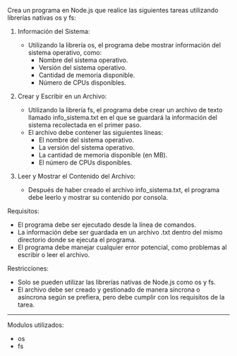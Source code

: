 Crea un programa en Node.js que realice las siguientes tareas utilizando librerías nativas os y fs:

1.  Información del Sistema:

    -   Utilizando la librería os, el programa debe mostrar información del sistema operativo, como:
        -   Nombre del sistema operativo.
        -   Versión del sistema operativo.
        -   Cantidad de memoria disponible.
        -   Número de CPUs disponibles.

2.  Crear y Escribir en un Archivo:

    -   Utilizando la librería fs, el programa debe crear un archivo de texto llamado info_sistema.txt en el que se guardará la información del sistema recolectada en el primer paso.
    -   El archivo debe contener las siguientes líneas:
        -   El nombre del sistema operativo.
        -   La versión del sistema operativo.
        -   La cantidad de memoria disponible (en MB).
        -   El número de CPUs disponibles.

3.  Leer y Mostrar el Contenido del Archivo:

    -   Después de haber creado el archivo info_sistema.txt, el programa debe leerlo y mostrar su contenido por consola.

Requisitos:

-   El programa debe ser ejecutado desde la línea de comandos.
-   La información debe ser guardada en un archivo .txt dentro del mismo directorio donde se ejecuta el programa.
-   El programa debe manejar cualquier error potencial, como problemas al escribir o leer el archivo.

Restricciones:

-   Solo se pueden utilizar las librerías nativas de Node.js como os y fs.
-   El archivo debe ser creado y gestionado de manera síncrona o asíncrona según se prefiera, pero debe cumplir con los requisitos de la tarea.

---

Modulos utilizados:

-   os
-   fs
